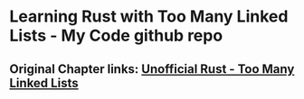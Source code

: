 # Learning Rust with Too Many Linked Lists - My Code github repo

## Original Chapter links: [Unofficial Rust - Too Many Linked Lists](https://rust-unofficial.github.io/too-many-lists/)
